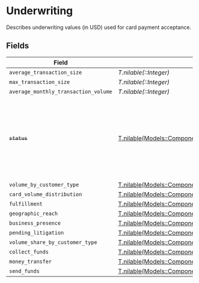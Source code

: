 # Underwriting

Describes underwriting values (in USD) used for card payment acceptance.


## Fields

| Field                                                                                                                   | Type                                                                                                                    | Required                                                                                                                | Description                                                                                                             |
| ----------------------------------------------------------------------------------------------------------------------- | ----------------------------------------------------------------------------------------------------------------------- | ----------------------------------------------------------------------------------------------------------------------- | ----------------------------------------------------------------------------------------------------------------------- |
| `average_transaction_size`                                                                                              | *T.nilable(::Integer)*                                                                                                  | :heavy_minus_sign:                                                                                                      | N/A                                                                                                                     |
| `max_transaction_size`                                                                                                  | *T.nilable(::Integer)*                                                                                                  | :heavy_minus_sign:                                                                                                      | N/A                                                                                                                     |
| `average_monthly_transaction_volume`                                                                                    | *T.nilable(::Integer)*                                                                                                  | :heavy_minus_sign:                                                                                                      | N/A                                                                                                                     |
| ~~`status`~~                                                                                                            | [T.nilable(Models::Components::UnderwritingStatus)](../../models/shared/underwritingstatus.md)                          | :heavy_minus_sign:                                                                                                      | : warning: ** DEPRECATED **: This will be removed in a future release, please migrate away from it as soon as possible. |
| `volume_by_customer_type`                                                                                               | [T.nilable(Models::Components::VolumeByCustomerType)](../../models/shared/volumebycustomertype.md)                      | :heavy_minus_sign:                                                                                                      | N/A                                                                                                                     |
| `card_volume_distribution`                                                                                              | [T.nilable(Models::Components::CardVolumeDistribution)](../../models/shared/cardvolumedistribution.md)                  | :heavy_minus_sign:                                                                                                      | N/A                                                                                                                     |
| `fulfillment`                                                                                                           | [T.nilable(Models::Components::FulfillmentDetails)](../../models/shared/fulfillmentdetails.md)                          | :heavy_minus_sign:                                                                                                      | N/A                                                                                                                     |
| `geographic_reach`                                                                                                      | [T.nilable(Models::Components::GeographicReach)](../../models/shared/geographicreach.md)                                | :heavy_minus_sign:                                                                                                      | N/A                                                                                                                     |
| `business_presence`                                                                                                     | [T.nilable(Models::Components::BusinessPresence)](../../models/shared/businesspresence.md)                              | :heavy_minus_sign:                                                                                                      | N/A                                                                                                                     |
| `pending_litigation`                                                                                                    | [T.nilable(Models::Components::PendingLitigation)](../../models/shared/pendinglitigation.md)                            | :heavy_minus_sign:                                                                                                      | N/A                                                                                                                     |
| `volume_share_by_customer_type`                                                                                         | [T.nilable(Models::Components::VolumeShareByCustomerType)](../../models/shared/volumesharebycustomertype.md)            | :heavy_minus_sign:                                                                                                      | N/A                                                                                                                     |
| `collect_funds`                                                                                                         | [T.nilable(Models::Components::CollectFunds)](../../models/shared/collectfunds.md)                                      | :heavy_minus_sign:                                                                                                      | N/A                                                                                                                     |
| `money_transfer`                                                                                                        | [T.nilable(Models::Components::MoneyTransfer)](../../models/shared/moneytransfer.md)                                    | :heavy_minus_sign:                                                                                                      | N/A                                                                                                                     |
| `send_funds`                                                                                                            | [T.nilable(Models::Components::SendFunds)](../../models/shared/sendfunds.md)                                            | :heavy_minus_sign:                                                                                                      | N/A                                                                                                                     |